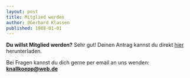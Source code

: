 ```yaml
---
layout: post
title: Mitglied werden
author: @Gerhard Klassen
published: 1988-01-01
---
```

<!-- # Session 2023 - Ein Resüme -->
**Du willst Mitglied werden?** Sehr gut! Deinen Antrag kannst du direkt [hier](https://www.google.com) herunterladen.

Bei Fragen kannst du dich gerne per email an uns wenden: **knallkoepp@web.de**


